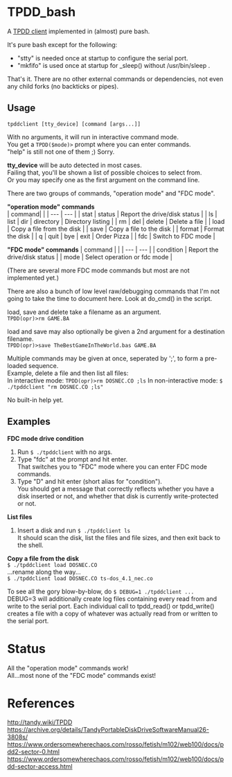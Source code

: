 # TPDD_bash

A [TPDD client](http://tandy.wiki/TPDD_client) implemented in (almost) pure bash.

It's pure bash except for the following:  
* "stty" is needed once at startup to configure the serial port.  
* "mkfifo" is used once at startup for _sleep() without /usr/bin/sleep .  

That's it. There are no other external commands or dependencies, not even any child forks (no backticks or pipes).

## Usage
```tpddclient [tty_device] [command [args...]]```

With no arguments, it will run in interactive command mode.  
You get a ```TPDD($mode)>``` prompt where you can enter commands.  
"help" is still not one of them ;) Sorry.

**tty_device** will be auto detected in most cases.  
Failing that, you'll be shown a list of possible choices to select from.  
Or you may specify one as the first argument on the command line.  

There are two groups of commands, "operation mode" and "FDC mode".  

**"operation mode" commands**  
| command| |
| --- | --- |
| stat \| status | Report the drive/disk status |
| ls \| list \| dir \| directory | Directory listing |
| rm \| del \| delete | Delete a file |
| load | Copy a file from the disk |
| save | Copy a file to the disk |
| format | Format the disk |
| q \| quit \| bye \| exit | Order Pizza |
| fdc | Switch to FDC mode |

**"FDC mode" commands**
| command | |
| --- | --- |
| condition | Report the drive/disk status |
| mode | Select operation or fdc mode |

(There are several more FDC mode commands but most are not implemented yet.)

There are also a bunch of low level raw/debugging commands that I'm not going to take the time to document here. Look at do_cmd() in the script.

load, save and delete take a filename as an argument.  
```TPDD(opr)>rm GAME.BA```

load and save may also optionally be given a 2nd argument for a destination filename.  
```TPDD(opr)>save TheBestGameInTheWorld.bas GAME.BA```

Multiple commands may be given at once, seperated by ';', to form a pre-loaded sequence.  
Example, delete a file and then list all files:  
In interactive mode: ```TPDD(opr)>rm DOSNEC.CO ;ls```
In non-interactive mode: ```$ ./tpddclient "rm DOSNEC.CO ;ls"```

No built-in help yet.

## Examples

**FDC mode drive condition**  
1. Run ```$ ./tpddclient``` with no args.  
2. Type "fdc" at the prompt and hit enter.  
 That switches you to "FDC" mode where you can enter FDC mode commands.  
3. Type "D" and hit enter (short alias for "condition").  
 You should get a message that correctly reflects whether you have a disk inserted or not, and whether that disk is currently write-protected or not.

**List files**  
1. Insert a disk and run ```$ ./tpddclient ls```  
 It should scan the disk, list the files and file sizes, and then exit back to the shell.

**Copy a file from the disk**  
```$ ./tpddclient load DOSNEC.CO```  
...rename along the way...  
```$ ./tpddclient load DOSNEC.CO ts-dos_4.1_nec.co```

To see all the gory blow-by-blow, do ```$ DEBUG=1 ./tpddclient ...```  
DEBUG=3 will additionally create log files containing every read from and write to the serial port. Each individual call to tpdd_read() or tpdd_write() creates a file with a copy of whatever was actually read from or written to the serial port.

# Status
All the "operation mode" commands work!  
All...most none of the "FDC mode" commands exist!  

# References
http://tandy.wiki/TPDD  
https://archive.org/details/TandyPortableDiskDriveSoftwareManual26-3808s/  
https://www.ordersomewherechaos.com/rosso/fetish/m102/web100/docs/pdd2-sector-0.html  
https://www.ordersomewherechaos.com/rosso/fetish/m102/web100/docs/pdd-sector-access.html
